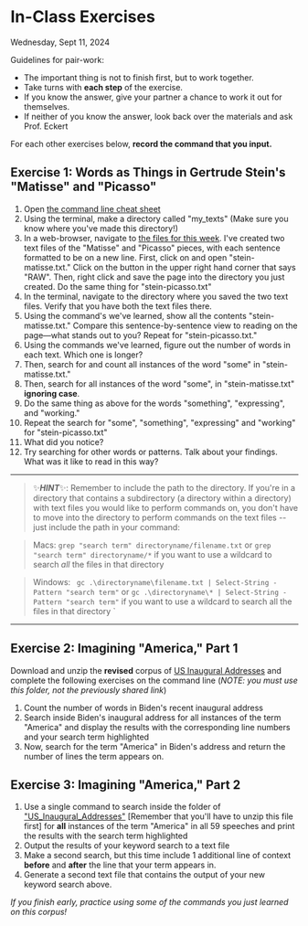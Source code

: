 # In-Class Exercises

Wednesday, Sept 11, 2024


Guidelines for pair-work:

- The important thing is not to finish first, but to work together. 
- Take turns with **each step** of the exercise.
- If you know the answer, give your partner a chance to work it out for themselves.
- If neither of you know the answer, look back over the materials and ask Prof. Eckert  

For each other exercises below, **record the command that you input.**

## Exercise 1: Words as Things in Gertrude Stein's "Matisse" and "Picasso"

1. Open [the command line cheat sheet](https://github.com/sceckert/Data-and-Culture-Fall-2024/blob/main/_week2/command-line-cheat-sheet.md)
2. Using the terminal, make a directory called "my_texts" (Make sure you know where you've made this directory!)
3.  In a web-browser, navigate to [the files for this week](https://github.com/sceckert/Data-and-Culture-Fall-2024/blob/main/_week2). I've created two text files of the "Matisse" and "Picasso" pieces, with each sentence formatted to be on a new line. First, click on and open "stein-matisse.txt." Click on the button in the upper right hand corner that says "RAW". Then, right click and save the page into the directory you just created. Do the same thing for "stein-picasso.txt"
4. In the terminal, navigate to the directory where you saved the two text files. Verify that you have both the text files there. 
5. Using the command's we've learned, show all the contents "stein-matisse.txt." Compare this sentence-by-sentence view to reading on the page––what stands out to you? Repeat for "stein-picasso.txt."
6.  Using the commands we've learned, figure out the number of words in each text. Which one is longer?
7. Then, search for and count all instances of the word "some" in "stein-matisse.txt."
8. Then, search for all instances of the word "some", in "stein-matisse.txt" **ignoring case**. 
9.  Do the same thing as above for the words "something", "expressing", and "working."
10. Repeat the search for "some", "something", "expressing" and "working" for "stein-picasso.txt"
11. What did you notice? 
12. Try searching for other words or patterns. Talk about your findings. What was it like to read in this way?

---
>✨***HINT***✨:
 Remember to include the path to the directory. If you're in a directory that contains a subdirectory (a directory within a directory) with text files you would like to perform commands on, you don't have to move into the directory to perform commands on the text files -- just include the path in your command:

> Macs: `grep "search term" directoryname/filename.txt` or `grep "search term" directoryname/*` if you want to use a wildcard to search *all* the files in that directory

>Windows: ` gc .\directoryname\filename.txt | Select-String -Pattern "search term"` or  `gc .\directoryname\* | Select-String -Pattern "search term"` if you want to use a wildcard to search all the files in that directory 
`
---

## Exercise 2: Imagining "America," Part 1

Download and unzip the **revised** corpus of [US Inaugural Addresses](https://github.com/sceckert/Data-and-Culture-Fall-2024/blob/main/_datasets/US_Inaugural_Addresses.zip?raw=true) and complete the following exercises on the command line (*NOTE: you must use this folder, not the previously shared link*)

1. Count the number of words in Biden's recent inaugural address
2. Search inside Biden's inaugural address for all instances of the term "America"  and display the results with the corresponding line numbers and your search term highlighted
3. Now, search for the term "America" in Biden's address and return the number of lines the term appears on.
 
## Exercise 3: Imagining "America," Part 2

1. Use a single command to search inside the folder of ["US_Inaugural_Addresses"](https://github.com/sceckert/Data-and-Culture-Fall-2024/blob/main/_datasets/US_Inaugural_Addresses.zip?raw=true) [Remember that you'll have to unzip this file first] for **all** instances of the term "America" in all 59 speeches and print the results with the search term highlighted
2. Output the results of your keyword search to a text file
3. Make a second search, but this time include 1 additional line of context **before** and **after** the line that your term appears in.
4. Generate a second text file that contains the output of your new keyword search above.


*If you finish early, practice using some of the commands you just learned on this corpus!* 